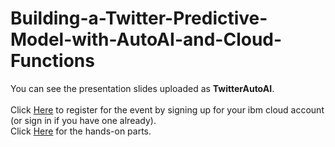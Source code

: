 # Building-a-Twitter-Predictive-Model-with-AutoAI-and-Cloud-Functions

You can see the presentation slides uploaded as **TwitterAutoAI**. <br/></br>
Click [Here](https://ibm.biz/TwitterAutoAI) to register for the event by signing up for your ibm cloud account (or sign in if you have one already). </br>
Click [Here](https://ibm.biz/TwitterAutoAILab) for the hands-on parts.
